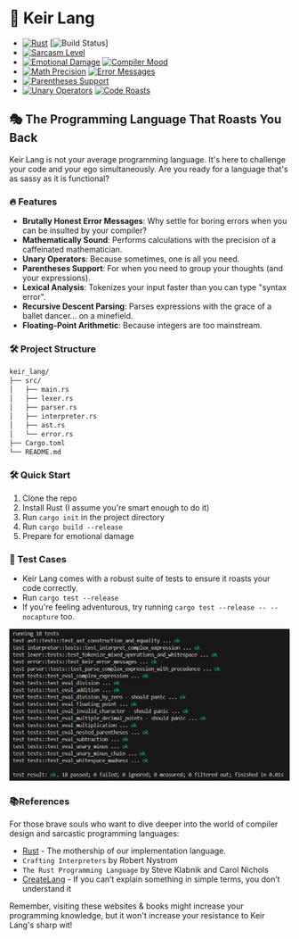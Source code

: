 # 🚀 Keir Lang

- [![Rust](https://img.shields.io/badge/language-Rust-orange.svg)](https://www.rust-lang.org/)
 [![Build Status](https://img.shields.io/badge/build-passing-brightgreen.svg)]
- [![Sarcasm Level](https://img.shields.io/badge/sarcasm-%20+9999-blue.svg)](https://en.wikipedia.org/wiki/Sarcasm)
- [![Emotional Damage](https://img.shields.io/badge/emotional%20damage-100%25-red)](https://www.youtube.com/watch?v=miD_TWmdGIY)
 [![Compiler Mood](https://img.shields.io/badge/compiler%20mood-judgmental-yellow)](https://en.wikipedia.org/wiki/Compiler)
- [![Math Precision](https://img.shields.io/badge/math%20precision-caffeinated-brightgreen)](https://en.wikipedia.org/wiki/Arithmetic)
 [![Error Messages](https://img.shields.io/badge/error%20messages-savage-orange)](https://en.wikipedia.org/wiki/Error_message)
- [![Parentheses Support](https://img.shields.io/badge/parentheses-balanced-lightgrey)](https://en.wikipedia.org/wiki/Bracket)
- [![Unary Operators](https://img.shields.io/badge/unary%20operators-lonely-blue)](https://en.wikipedia.org/wiki/Unary_operation)
 [![Code Roasts](https://img.shields.io/badge/code%20roasts-medium%20rare-brown)](https://en.wikipedia.org/wiki/Roasting_(comedy))


## 🎭 The Programming Language That Roasts You Back

Keir Lang is not your average programming language. It's here to challenge your code and your ego simultaneously. Are you ready for a language that's as sassy as it is functional?

### 🔥 Features

- **Brutally Honest Error Messages**: Why settle for boring errors when you can be insulted by your compiler?
- **Mathematically Sound**: Performs calculations with the precision of a caffeinated mathematician.
- **Unary Operators**: Because sometimes, one is all you need.
- **Parentheses Support**: For when you need to group your thoughts (and your expressions).
- **Lexical Analysis**: Tokenizes your input faster than you can type "syntax error".
- **Recursive Descent Parsing**: Parses expressions with the grace of a ballet dancer... on a minefield.
- **Floating-Point Arithmetic**: Because integers are too mainstream.


### 🛠️ Project Structure

```
keir_lang/
├── src/
│   ├── main.rs
│   ├── lexer.rs
│   ├── parser.rs
│   ├── interpreter.rs
│   ├── ast.rs
│   └── error.rs
├── Cargo.toml
└── README.md

```

### 🛠️ Quick Start

1. Clone the repo
2. Install Rust (I assume you're smart enough to do it)
3. Run `cargo init` in the project directory
4. Run `cargo build --release`
5. Prepare for emotional damage

### 🧪 Test Cases

- Keir Lang comes with a robust suite of tests to ensure it roasts your code correctly.
- Run `cargo test --release`
- If you're feeling adventurous, try running `cargo test --release -- --nocapture` too.

![Test Results](<Screenshot 2024-07-19 225135.png>)

### 📚References

For those brave souls who want to dive deeper into the world of compiler design and sarcastic programming languages:

- [Rust](https://www.rust-lang.org/) - The mothership of our implementation language.
- ``Crafting Interpreters`` by Robert Nystrom 
- ``The Rust Programming Language`` by Steve Klabnik and Carol Nichols
- [CreateLang](https://createlang.rs) - If you can’t explain something in simple terms, you don’t understand it

Remember, visiting these websites & books might increase your programming knowledge, but it won't increase your resistance to Keir Lang's sharp wit!
